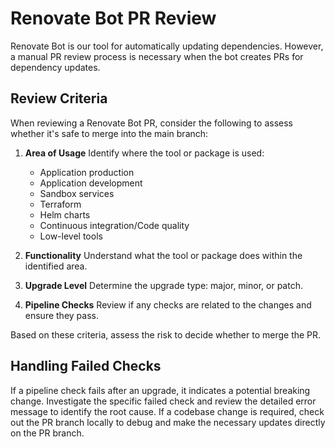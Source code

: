 # Renovate Bot PR Review

Renovate Bot is our tool for automatically updating dependencies. However, a manual PR review process is necessary when the bot creates PRs for dependency updates.

## Review Criteria

When reviewing a Renovate Bot PR, consider the following to assess whether it's safe to merge into the main branch:

1. **Area of Usage**
   Identify where the tool or package is used:

   - Application production
   - Application development
   - Sandbox services
   - Terraform
   - Helm charts
   - Continuous integration/Code quality
   - Low-level tools

2. **Functionality**
   Understand what the tool or package does within the identified area.

3. **Upgrade Level**
   Determine the upgrade type: major, minor, or patch.

4. **Pipeline Checks**
   Review if any checks are related to the changes and ensure they pass.

Based on these criteria, assess the risk to decide whether to merge the PR.

## Handling Failed Checks

If a pipeline check fails after an upgrade, it indicates a potential breaking change. Investigate the specific failed check and review the detailed error message to identify the root cause. If a codebase change is required, check out the PR branch locally to debug and make the necessary updates directly on the PR branch.
